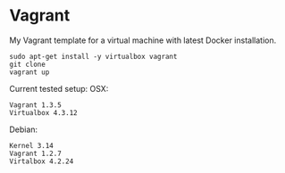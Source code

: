 Vagrant
=======

My Vagrant template for a virtual machine with latest Docker installation.
 
    sudo apt-get install -y virtualbox vagrant
    git clone 
    vagrant up

Current tested setup:
OSX:

    Vagrant 1.3.5
    Virtualbox 4.3.12  

Debian:

    Kernel 3.14
    Vagrant 1.2.7
    Virtalbox 4.2.24
